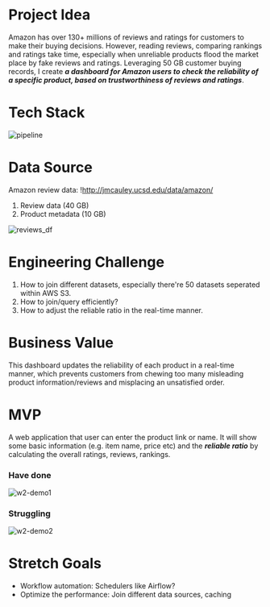 # Project Idea 
Amazon has over 130+ millions of reviews and ratings for customers to make their buying decisions. However, reading reviews, comparing rankings and ratings take time, especially when unreliable products flood the market place by fake reviews and ratings. Leveraging 50 GB customer buying records, I create **_a dashboard for Amazon users to check the reliability of a specific product, based on trustworthiness of reviews and ratings_**. 

# Tech Stack

![pipeline](https://user-images.githubusercontent.com/11646036/51764047-f1730980-2088-11e9-9584-d076dcaf27bc.png)


# Data Source
Amazon review data: !http://jmcauley.ucsd.edu/data/amazon/
1. Review data (40 GB) 
2. Product metadata (10 GB)

![reviews_df](https://user-images.githubusercontent.com/11646036/51401319-4bab2200-1aff-11e9-8083-0c8741a102c3.png)
  

# Engineering Challenge
1. How to join different datasets, especially there're 50 datasets seperated within AWS S3.
2. How to join/query efficiently?
3. How to adjust the reliable ratio in the real-time manner.

# Business Value
This dashboard updates the reliability of each product in a real-time manner, which prevents customers from chewing too many misleading product information/reviews and misplacing an unsatisfied order.

# MVP
A web application that user can enter the product link or name. It will show some basic information (e.g. item name, price etc) and the **_reliable ratio_** by calculating the overall ratings, reviews, rankings. 

### Have done

![w2-demo1](https://user-images.githubusercontent.com/11646036/51765824-bde6ae00-208d-11e9-812f-02037a1ce6e5.png)

### Struggling

![w2-demo2](https://user-images.githubusercontent.com/11646036/51765825-bde6ae00-208d-11e9-9c81-2c6c7dabd892.png)


# Stretch Goals
* Workflow automation: Schedulers like Airflow?
* Optimize the performance: Join different data sources, caching
